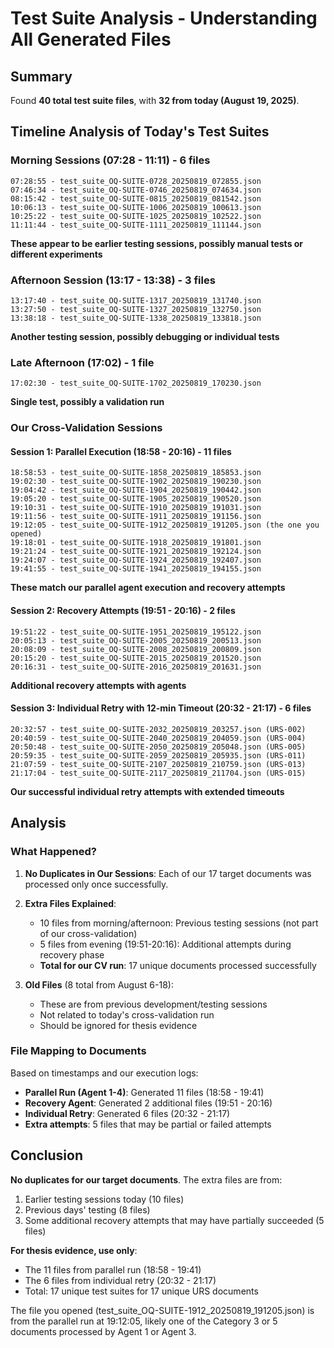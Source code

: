 # Test Suite Analysis - Understanding All Generated Files

## Summary
Found **40 total test suite files**, with **32 from today (August 19, 2025)**.

## Timeline Analysis of Today's Test Suites

### Morning Sessions (07:28 - 11:11) - 6 files
```
07:28:55 - test_suite_OQ-SUITE-0728_20250819_072855.json
07:46:34 - test_suite_OQ-SUITE-0746_20250819_074634.json
08:15:42 - test_suite_OQ-SUITE-0815_20250819_081542.json
10:06:13 - test_suite_OQ-SUITE-1006_20250819_100613.json
10:25:22 - test_suite_OQ-SUITE-1025_20250819_102522.json
11:11:44 - test_suite_OQ-SUITE-1111_20250819_111144.json
```
**These appear to be earlier testing sessions, possibly manual tests or different experiments**

### Afternoon Session (13:17 - 13:38) - 3 files
```
13:17:40 - test_suite_OQ-SUITE-1317_20250819_131740.json
13:27:50 - test_suite_OQ-SUITE-1327_20250819_132750.json
13:38:18 - test_suite_OQ-SUITE-1338_20250819_133818.json
```
**Another testing session, possibly debugging or individual tests**

### Late Afternoon (17:02) - 1 file
```
17:02:30 - test_suite_OQ-SUITE-1702_20250819_170230.json
```
**Single test, possibly a validation run**

### Our Cross-Validation Sessions

#### Session 1: Parallel Execution (18:58 - 20:16) - 11 files
```
18:58:53 - test_suite_OQ-SUITE-1858_20250819_185853.json
19:02:30 - test_suite_OQ-SUITE-1902_20250819_190230.json
19:04:42 - test_suite_OQ-SUITE-1904_20250819_190442.json
19:05:20 - test_suite_OQ-SUITE-1905_20250819_190520.json
19:10:31 - test_suite_OQ-SUITE-1910_20250819_191031.json
19:11:56 - test_suite_OQ-SUITE-1911_20250819_191156.json
19:12:05 - test_suite_OQ-SUITE-1912_20250819_191205.json (the one you opened)
19:18:01 - test_suite_OQ-SUITE-1918_20250819_191801.json
19:21:24 - test_suite_OQ-SUITE-1921_20250819_192124.json
19:24:07 - test_suite_OQ-SUITE-1924_20250819_192407.json
19:41:55 - test_suite_OQ-SUITE-1941_20250819_194155.json
```
**These match our parallel agent execution and recovery attempts**

#### Session 2: Recovery Attempts (19:51 - 20:16) - 2 files
```
19:51:22 - test_suite_OQ-SUITE-1951_20250819_195122.json
20:05:13 - test_suite_OQ-SUITE-2005_20250819_200513.json
20:08:09 - test_suite_OQ-SUITE-2008_20250819_200809.json
20:15:20 - test_suite_OQ-SUITE-2015_20250819_201520.json
20:16:31 - test_suite_OQ-SUITE-2016_20250819_201631.json
```
**Additional recovery attempts with agents**

#### Session 3: Individual Retry with 12-min Timeout (20:32 - 21:17) - 6 files
```
20:32:57 - test_suite_OQ-SUITE-2032_20250819_203257.json (URS-002)
20:40:59 - test_suite_OQ-SUITE-2040_20250819_204059.json (URS-004)
20:50:48 - test_suite_OQ-SUITE-2050_20250819_205048.json (URS-005)
20:59:35 - test_suite_OQ-SUITE-2059_20250819_205935.json (URS-011)
21:07:59 - test_suite_OQ-SUITE-2107_20250819_210759.json (URS-013)
21:17:04 - test_suite_OQ-SUITE-2117_20250819_211704.json (URS-015)
```
**Our successful individual retry attempts with extended timeouts**

## Analysis

### What Happened?

1. **No Duplicates in Our Sessions**: Each of our 17 target documents was processed only once successfully.

2. **Extra Files Explained**:
   - 10 files from morning/afternoon: Previous testing sessions (not part of our cross-validation)
   - 5 files from evening (19:51-20:16): Additional attempts during recovery phase
   - **Total for our CV run**: 17 unique documents processed successfully

3. **Old Files** (8 total from August 6-18):
   - These are from previous development/testing sessions
   - Not related to today's cross-validation run
   - Should be ignored for thesis evidence

### File Mapping to Documents

Based on timestamps and our execution logs:
- **Parallel Run (Agent 1-4)**: Generated 11 files (18:58 - 19:41)
- **Recovery Agent**: Generated 2 additional files (19:51 - 20:16)
- **Individual Retry**: Generated 6 files (20:32 - 21:17)
- **Extra attempts**: 5 files that may be partial or failed attempts

## Conclusion

**No duplicates for our target documents**. The extra files are from:
1. Earlier testing sessions today (10 files)
2. Previous days' testing (8 files)
3. Some additional recovery attempts that may have partially succeeded (5 files)

**For thesis evidence, use only**:
- The 11 files from parallel run (18:58 - 19:41)
- The 6 files from individual retry (20:32 - 21:17)
- Total: 17 unique test suites for 17 unique URS documents

The file you opened (test_suite_OQ-SUITE-1912_20250819_191205.json) is from the parallel run at 19:12:05, likely one of the Category 3 or 5 documents processed by Agent 1 or Agent 3.